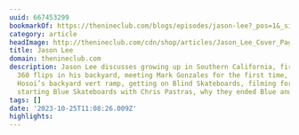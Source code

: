 ```yaml
---
uuid: 667453299
bookmarkOf: https://thenineclub.com/blogs/episodes/jason-lee?_pos=1&_sid=373ebada4&_ss=r
category: article
headImage: http://thenineclub.com/cdn/shop/articles/Jason_Lee_Cover_Page.jpg?v=1647857377
title: Jason Lee
domain: thenineclub.com
description: Jason Lee discusses growing up in Southern California, first learning
  360 flips in his backyard, meeting Mark Gonzales for the first time, skating Christian
  Hosoi’s backyard vert ramp, getting on Blind Skateboards, filming for “Video Days”,
  starting Blue Skateboards with Chris Pastras, why they ended Blue and start
tags: []
date: '2023-10-25T11:08:26.009Z'
highlights: 
---
```



